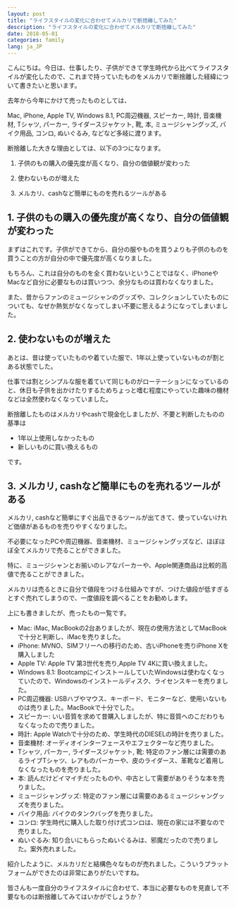 ```yaml
---
layout: post
title: "ライフスタイルの変化に合わせてメルカリで断捨離してみた"
description: "ライフスタイルの変化に合わせてメルカリで断捨離してみた"
date: 2018-05-01
categories: family
lang: ja_JP
---
```


こんにちは。今日は、仕事したり、子供ができて学生時代から比べてライフスタイルが変化したので、これまで持っていたものをメルカリで断捨離した経緯について書きたいと思います。

去年から今年にかけて売ったものとしては、

Mac, iPhone, Apple TV, Windows 8.1,  PC周辺機器, スピーカー, 時計, 音楽機材, Tシャツ, パーカー, ライダースジャケット, 靴, 本, ミュージシャングッズ, バイク用品, コンロ,  ぬいぐるみ, などなど多岐に渡ります。

断捨離した大きな理由としては、以下の3つになります。

1. 子供のもの購入の優先度が高くなり、自分の価値観が変わった

2. 使わないものが増えた

3. メルカリ、cashなど簡単にものを売れるツールがある



## 1. 子供のもの購入の優先度が高くなり、自分の価値観が変わった

まずはこれです。子供ができてから、自分の服やものを買うよりも子供のものを買うことの方が自分の中で優先度が高くなりました。

もちろん、これは自分のものを全く買わないということではなく、iPhoneやMacなど自分に必要なものは買いつつ、余分なものは買わなくなりました。

また、昔からファンのミュージシャンのグッズや、コレクションしていたものについても、なぜか熱気がなくなってしまい不要に思えるようになってしまいました。

## 2. 使わないものが増えた

あとは、昔は使っていたものや着ていた服で、1年以上使っていないものが割とある状態でした。

仕事では割とシンプルな服を着ていて同じものがローテーションになっているのと、休日も子供を出かけたりするためちょっと嗜む程度にやっていた趣味の機材などは全然使わなくなっていました。

断捨離したものはメルカリやcashで現金化しましたが、不要と判断したものの基準は

- 1年以上使用しなかったもの
- 新しいものに買い換えるもの

です。

## 3. メルカリ, cashなど簡単にものを売れるツールがある

メルカリ, cashなど簡単にすぐ出品できるツールが出てきて、使っていないけれど価値があるものを売りやすくなりました。

不必要になったPCや周辺機器、音楽機材、ミュージシャングッズなど、ほぼほぼ全てメルカリで売ることができました。

特に、ミュージシャンとお揃いのレアなパーカーや、Apple関連商品は比較的高値で売ることができました。

メルカリは売るときに自分で値段をつける仕組みですが、つけた値段が低すぎるとすぐ売れてしまうので、一度値段を調べることをお勧めします。

上にも書きましたが、売ったもの一覧です。

- Mac: iMac, MacBookの2台ありましたが、現在の使用方法としてMacBookで十分と判断し、iMacを売りました。
- iPhone: MVNO、SIMフリーへの移行のため、古いiPhoneを売りiPhone Xを購入しました
- Apple TV: Apple TV 第3世代を売り,Apple TV 4Kに買い換えました。
- Windows 8.1: BootcampにインストールしていたWindowsは使わなくなっていたので、Windowsのインストールディスク、ライセンスキーを売りました。
- PC周辺機器: USBハブやマウス、キーボード、モニターなど、使用いないものは売りました。MacBookで十分でした。
- スピーカー: いい音質を求めて昔購入しましたが、特に音質へのこだわりもなくなったので売りました。
- 時計: Apple Watchで十分のため、学生時代のDIESELの時計を売りました。
- 音楽機材: オーディオインターフェースやエフェクターなど売りました。
-  Tシャツ, パーカー, ライダースジャケット, 靴: 特定のファン層には需要のあるライブTシャツ、レアものパーカーや、皮のライダース、革靴など着用しなくなったものを売りました。
- 本: 読んだけどイマイチだったものや、中古として需要がありそうな本を売りました。
- ミュージシャングッズ: 特定のファン層には需要のあるミュージシャングッズを売りました。
- バイク用品: バイクのタンクバッグを売りました。
- コンロ: 学生時代に購入した取り付け式コンロは、現在の家には不要なので売りました。
- ぬいぐるみ: 知り合いにもらったぬいぐるみは、邪魔だったので売りました。案外売れました。

紹介したように、メルカリだと結構色々なものが売れました。こういうプラットフォームができたのは非常にありがたいですね。


皆さんも一度自分のライフスタイルに合わせて、本当に必要なものを見直して不要なものは断捨離してみてはいかがでしょうか？
